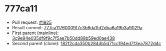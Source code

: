 # 777ca11
- Pull request: [#1925](https://github.com/MarlinFirmware/Marlin/pull/1925)
- Result commit: [777ca11760009f7c3b6da1fd2dba6a19b3a9029a](https://github.com/MarlinFirmware/Marlin/commit/777ca11760009f7c3b6da1fd2dba6a19b3a9029a)
- First parent (mainline): [3c9e94e035df9f9c7f5ae7b50dd88b59ed0ae438](https://github.com/MarlinFirmware/Marlin/commit/3c9e94e035df9f9c7f5ae7b50dd88b59ed0ae438)
- Second parent (clone): [182f2cda350b284db5d71cc194ed7f3ea7872d4c](https://github.com/MarlinFirmware/Marlin/commit/182f2cda350b284db5d71cc194ed7f3ea7872d4c)
